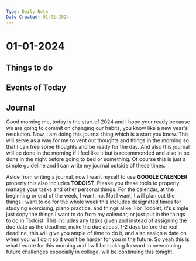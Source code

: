 ```yaml
---
Type: Daily Note
Date Created: 01-01-2024
---
```

# 01-01-2024

## Things to do

## Events of Today

## Journal
Good morning me, today is the start of 2024 and I hope your ready because we are going to commit on changing our habits, you know like a new year's resolution. Now, I am doing this journal thing which is a start you know. This will serve as a way for me to vent out thoughts and things in the morning so that I can free some thoughts and be ready for the day. And also this journal will be done in the morning if I feel like it but is recommended and also in be done in the night before going to bed or something. Of course this is just a simple guideline and I can write my journal outside of these times.

Aside from writing a journal, now I want myself to use **GOOGLE CALENDER** properly this also includes **TODOIST**. Please you these tools to properly manage your tasks and other personal things. For the calendar, at the beginning or end of the week, I want, no. Not I want, I will plan out the things I want to do for the whole week this includes designated times for studying exercising, piano practice, and things alike. For Todoist, it's simple just copy the things I want to do from my calendar, or just put in the things to do in Todoist. This includes any tasks given and instead of assigning the due date as the deadline, make the due atleast 1-2 days before the real deadline, this will give you ample of time to do it, and also assign a date on when you will do it so it won't be harder for you in the future. So yeah this is what I wrote for this morning and I will be looking forward to overcoming future challenges especially in college, will be continuing this tonight.